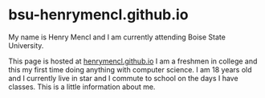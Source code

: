 # bsu-henrymencl.github.io
My name is Henry Mencl and I am currently attending Boise State University.

This page is hosted at [henrymencl.github.io](https://henrymencl.github.io/)
I am a freshmen in college and this my first time doing anything with computer science.
I am 18 years old and I currently live in star and I commute to school on the days I have classes.
This is a little information about me.
